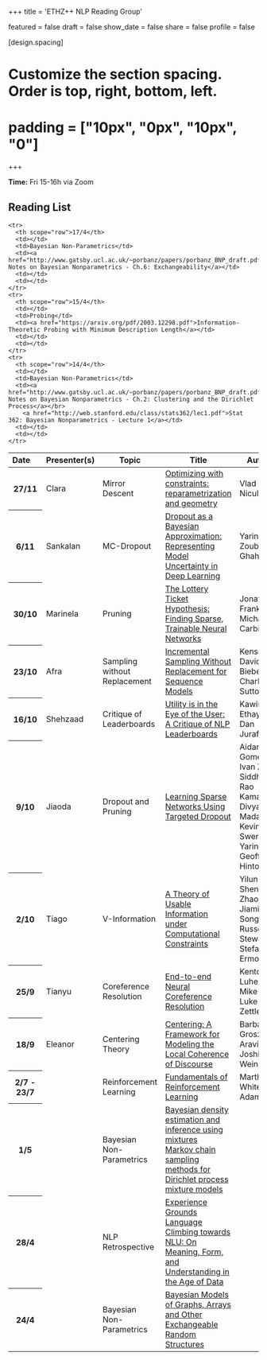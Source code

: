 
+++
title = 'ETHZ++ NLP Reading Group'

featured = false
draft = false
show_date = false
share = false
profile = false

[design.spacing]
  # Customize the section spacing. Order is top, right, bottom, left.
  # padding = ["10px", "0px", "10px", "0"]

+++

**Time:** Fri 15-16h via Zoom


## Reading List


<table class="table" style='word-wrap:break-word'>
  <thead>
    <tr>
      <th scope="col" style='white-space:nowrap'>Date&emsp;</th>
      <th scope="col" style='white-space:nowrap'>Presenter(s)</th>
      <th scope="col" style='white-space:nowrap'>Topic</th>
      <th scope="col" style='white-space:nowrap'>Title</th>
      <th scope="col" style='white-space:nowrap'>Authors</th>
      <th scope="col" style='white-space:nowrap'>Bib&emsp;&emsp;</th>
    </tr>
  </thead>
  <tbody>
    <tr>
      <th scope="row">27/11</th>
      <td>Clara</td>
      <td>Mirror Descent</td>
      <td><a href="https://vene.ro/blog/mirror-descent.html">Optimizing with constraints: reparametrization and geometry</a></td>
      <td>Vlad Niculae</td>
      <td></td>
    </tr>
    <tr>
      <th scope="row">6/11</th>
      <td>Sankalan</td>
      <td>MC-Dropout</td>
      <td><a href="http://proceedings.mlr.press/v48/gal16.pdf">Dropout as a Bayesian Approximation: Representing Model Uncertainty in Deep Learning</a></td>
      <td>Yarin Gal, Zoubin Ghahramani</td>
      <td><button type="button" class="btn btn-outline-primary my-1 mr-1{{ if $is_list }} btn-sm{{end}} js-cite-modal"
        data-filename="bibs/frankle-2019-lottery.bib">Cite</button></td>
    </tr>
    <tr>
      <th scope="row">30/10</th>
      <td>Marinela</td>
      <td>Pruning</td>
      <td><a href="https://arxiv.org/pdf/1803.03635.pdf">The Lottery Ticket Hypothesis: Finding Sparse, Trainable Neural Networks</a></td>
      <td>Jonathan Frankle, Michael Carbin</td>
      <td><button type="button" class="btn btn-outline-primary my-1 mr-1{{ if $is_list }} btn-sm{{end}} js-cite-modal"
        data-filename="bibs/gal-2016-mcdropout.bib">Cite</button></td>
    </tr>
    <tr>
      <th scope="row">23/10</th>
      <td>Afra</td>
      <td>Sampling without Replacement</td>
      <td><a href="https://arxiv.org/pdf/2002.09067.pdf">Incremental Sampling Without Replacement for Sequence Models</a></td>
      <td>Kensen Shi, David Bieber, Charles Sutton</td>
      <td><button type="button" class="btn btn-outline-primary my-1 mr-1{{ if $is_list }} btn-sm{{end}} js-cite-modal"
        data-filename="bibs/shi-swor-2020.bib">Cite</button></td>
    </tr>
    <tr>
      <th scope="row">16/10</th>
      <td>Shehzaad</td>
      <td>Critique of Leaderboards</td>
      <td><a href="https://arxiv.org/pdf/2009.13888.pdf">Utility is in the Eye of the User: A Critique of NLP Leaderboards</a></td>
      <td>Kawin Ethayarajh, Dan Jurafsky</td>
      <td><button type="button" class="btn btn-outline-primary my-1 mr-1{{ if $is_list }} btn-sm{{end}} js-cite-modal"
        data-filename="bibs/ethayarajh-2020-utility.bib">Cite</button></td>
    </tr>
    <tr>
      <th scope="row">9/10</th>
      <td>Jiaoda</td>
      <td>Dropout and Pruning</td>
      <td><a href="https://arxiv.org/abs/1905.13678">Learning Sparse Networks Using Targeted Dropout</a></td>
      <td>Aidan N. Gomez, Ivan Zhang, Siddhartha Rao Kamalakara, Divyam Madaan, Kevin Swersky, Yarin Gal, Geoffrey E. Hinton</td>
      <td><button type="button" class="btn btn-outline-primary my-1 mr-1{{ if $is_list }} btn-sm{{end}} js-cite-modal"
        data-filename="bibs/gomez-2020-dropout.bib">Cite</button></td>
    </tr>
    <tr>
      <th scope="row">2/10</th>
      <td>Tiago</td>
      <td>V-Information</td>
      <td><a href="https://openreview.net/forum?id=r1eBeyHFDH">A Theory of Usable Information under Computational Constraints</a></td>
      <td>Yilun Xu, Shengjia Zhao, Jiaming Song, Russell Stewart, Stefano Ermon</td>
      <td><button type="button" class="btn btn-outline-primary my-1 mr-1{{ if $is_list }} btn-sm{{end}} js-cite-modal"
        data-filename="bibs/xu-etal-2020-information.bib">Cite</button></td>
    </tr>
    <tr>
      <th scope="row">25/9</th>
      <td>Tianyu</td>
      <td>Coreference Resolution</td>
      <td><a href="https://arxiv.org/abs/1707.07045">End-to-end Neural Coreference Resolution</a></td>
      <td>Kenton Lee, Luheng He, Mike Lewis, Luke Zettlemoyer</td>
      <td><button type="button" class="btn btn-outline-primary my-1 mr-1{{ if $is_list }} btn-sm{{end}} js-cite-modal"
        data-filename="bibs/lee-etal-2017-end.bib">Cite</button></td>
    </tr>
    <tr>
      <th scope="row">18/9</th>
      <td>Eleanor</td>
      <td>Centering Theory</td>
      <td><a href="https://www.aclweb.org/anthology/J95-2003/">Centering: A Framework for Modeling the Local Coherence of Discourse</a></td>
      <td>Barbara J. Grosz, Aravind K. Joshi, Scott Weinstein</td>
      <td><button type="button" class="btn btn-outline-primary my-1 mr-1{{ if $is_list }} btn-sm{{end}} js-cite-modal"
        data-filename="bibs/grosz-etal-1995-centering.bib">Cite</button></td>
    </tr>
    <tr>
      <th scope="row">2/7 - 23/7</th>
      <td></td>
      <td>Reinforcement Learning</td>
      <td><a href="https://www.coursera.org/learn/fundamentals-of-reinforcement-learning#syllabus">Fundamentals of Reinforcement Learning</a></td>
      <td>Martha White and Adam White</td>
      <td></td>
    </tr>
      <tr>
      <th scope="row">1/5</th>
      <td></td>
      <td>Bayesian Non-Parametrics</td>
      <td><a href="http://links.jstor.org/sici?sici=0162-1459%28199506%2990%3A430%3C577%3ABDEAIU%3E2.0.CO%3B2-8">Bayesian density estimation and inference using mixtures</a></br>
      <a href="http://links.jstor.org/sici?sici=1061-8600%28200006%299%3A2%3C249%3AMCSMFD%3E2.0.CO%3B2-R">Markov chain sampling methods for Dirichlet process mixture models</a></td>
      <td></td>
      <td></td>
    </tr>
    <tr>
      <th scope="row">28/4</th>
      <td></td>
      <td>NLP Retrospective</td>
      <td><a href="https://arxiv.org/pdf/2004.10151.pdf">Experience Grounds Language</a></br>
        <a href="https://openreview.net/pdf?id=GKTvAcb12b">Climbing towards NLU: On Meaning, Form, and Understanding in the Age of Data</a></td>
      <td></td>
      <td></td>
    </tr>
    <tr>
      <th scope="row">24/4</th>
      <td></td>
      <td>Bayesian Non-Parametrics</td>
      <td><a href="https://arxiv.org/pdf/1312.7857.pdf">Bayesian Models of Graphs, Arrays and Other Exchangeable Random Structures</a></td>
      <td></td>
      <td></td>
    </tr>
    
    <tr>
      <th scope="row">17/4</th>
      <td></td>
      <td>Bayesian Non-Parametrics</td>
      <td><a href="http://www.gatsby.ucl.ac.uk/~porbanz/papers/porbanz_BNP_draft.pdf">Lecture Notes on Bayesian Nonparametrics - Ch.6: Exchangeability</a></td>
      <td></td>
      <td></td>
    </tr>
    <tr>
      <th scope="row">15/4</th>
      <td></td>
      <td>Probing</td>
      <td><a href="https://arxiv.org/pdf/2003.12298.pdf">Information-Theoretic Probing with Minimum Description Length</a></td>
      <td></td>
      <td></td>
    </tr>
    <tr>
      <th scope="row">14/4</th>
      <td></td>
      <td>Bayesian Non-Parametrics</td>
      <td><a href="http://www.gatsby.ucl.ac.uk/~porbanz/papers/porbanz_BNP_draft.pdf">Lecture Notes on Bayesian Nonparametrics - Ch.2: Clustering and the Dirichlet Process</a></br>
        <a href="http://web.stanford.edu/class/stats362/lec1.pdf">Stat 362: Bayesian Nonparametrics - Lecture 1</a></td>
      <td></td>
      <td></td>
    </tr>
  </tbody>
</table>
